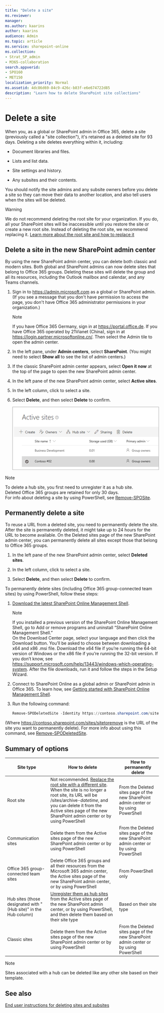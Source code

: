 ```yaml
---
title: "Delete a site"
ms.reviewer: 
manager: 
ms.author: kaarins
author: kaarins
audience: Admin
ms.topic: article
ms.service: sharepoint-online
ms.collection:  
- Strat_SP_admin
- M365-collaboration
search.appverid:
- SPO160
- MET150
localization_priority: Normal
ms.assetid: 4dc86d69-84c9-426c-b83f-e6e674722d85
description: "Learn how to delete SharePoint site collections"
---
```


# Delete a site

When you, as a global or SharePoint admin in Office 365, delete a site (previously called a "site collection"), it's retained as a deleted site for 93 days. Deleting a site deletes everything within it, including:
  
- Document libraries and files.
    
- Lists and list data.
    
- Site settings and history.
    
- Any subsites and their contents.
    
You should notify the site admins and any subsite owners before you delete a site so they can move their data to another location, and also tell users when the sites will be deleted. 

> [!WARNING]
> We do not recommend deleting the root site for your organization. If you do, all your SharePoint sites will be inaccessible until you restore the site or create a new root site. Instead of deleting the root site, we recommend replacing it. [Learn more about the root site and how to replace it](modern-root-site.md)

## Delete a site in the new SharePoint admin center

By using the new SharePoint admin center, you can delete both classic and modern sites. Both global and SharePoint admins can now delete sites that belong to Office 365 groups. Deleting these sites will delete the group and all its resources, including the Outlook mailbox and calendar, and any Teams channels.
  
1. Sign in to https://admin.microsoft.com as a global or SharePoint admin. (If you see a message that you don't have permission to access the page, you don't have Office 365 administrator permissions in your organization.)
    
    > [!NOTE]
    > If you have Office 365 Germany, sign in at https://portal.office.de. If you have Office 365 operated by 21Vianet (China), sign in at https://login.partner.microsoftonline.cn/. Then select the Admin tile to open the admin center.  
    
2. In the left pane, under **Admin centers**, select **SharePoint**. (You might need to select **Show all** to see the list of admin centers.) 

3. If the classic SharePoint admin center appears, select **Open it now** at the top of the page to open the new SharePoint admin center. 

4. In the left pane of the new SharePoint admin center, select **Active sites**.

5. In the left column, click to select a site.

6. Select **Delete**, and then select **Delete** to confirm.

    ![Deleting a site on the Active sites page](media/delete-site.png)

> [!NOTE]
> To delete a hub site, you first need to unregister it as a hub site. <br>Deleted Office 365 groups are retained for only 30 days.<br>For info about deleting a site by using PowerShell, see [Remove-SPOSite](/powershell/module/sharepoint-online/remove-sposite).
 
## Permanently delete a site

To reuse a URL from a deleted site, you need to permanently delete the site. After the site is permanently deleted, it might take up to 24 hours for the URL to become available. On the Deleted sites page of the new SharePoint admin center, you can permanently delete all sites except those that belong to Office 365 groups. 

1. In the left pane of the new SharePoint admin center, select **Deleted sites**.

2. In the left column, click to select a site.

3. Select **Delete**, and then select **Delete** to confirm.

To permanently delete sites (including Office 365 group-connected team sites) by using PowerShell, follow these steps:

1. [Download the latest SharePoint Online Management Shell](https://go.microsoft.com/fwlink/p/?LinkId=255251).

    > [!NOTE]
    > If you installed a previous version of the SharePoint Online Management Shell, go to Add or remove programs and uninstall “SharePoint Online Management Shell.” <br>On the Download Center page, select your language and then click the Download button. You’ll be asked to choose between downloading a x64 and x86 .msi file. Download the x64 file if you’re running the 64-bit version of Windows or the x86 file if you’re running the 32-bit version. If you don’t know, see https://support.microsoft.com/help/13443/windows-which-operating-system. After the file downloads, run it and follow the steps in the Setup Wizard. 

2. Connect to SharePoint Online as a global admin or SharePoint admin in Office 365. To learn how, see [Getting started with SharePoint Online Management Shell](/powershell/sharepoint/sharepoint-online/connect-sharepoint-online).
    
3. Run the following command:
    
      ```PowerShell
      Remove-SPODeletedSite -Identity https://contoso.sharepoint.com/sites/sitetoremove
      ```
 (Where https://contoso.sharepoint.com/sites/sitetoremove is the URL of the site you want to permanently delete). For more info about using this command, see [Remove-SPODeletedSite](/powershell/module/sharepoint-online/remove-spodeletedsite).

## Summary of options


|Site type  |How to delete  |How to permanently delete  |
|---------|---------|---------|
|Root site     |Not recommended. [Replace the root site with a different site](modern-root-site.md#swap-your-root-site). When the site is no longer a root site, its URL will be /sites/archive-*datetime*, and you can delete it from the Active sites page of the new SharePoint admin center or by using PowerShell       |  From the Deleted sites page of the new SharePoint admin center or by using PowerShell        |
|Communication sites   |       Delete them from the Active sites page of the new SharePoint admin center or by using PowerShell  |     From the Deleted sites page of the new SharePoint admin center or by using PowerShell    |
|Office 365 group-connected team sites    |    Delete Office 365 groups and all their resources from the Microsoft 365 admin center, the Active sites page of the new SharePoint admin center, or by using PowerShell     |     From PowerShell only    |
|Hub sites (those designated with "(Hub site)" in the Hub column)   |   [Unregister them as hub sites](remove-hub-site.md) from the Active sites page of the new SharePoint admin center, or by using PowerShell, and then delete them based on their site type      |     Based on their site type    |
|Classic sites    | Delete them from the Active sites page of the new SharePoint admin center or by using PowerShell  |     From the Deleted sites page of the new SharePoint admin center or by using PowerShell    |

> [!NOTE]
> Sites associated with a hub can be deleted like any other site based on their template. 


## See also
<a name="__toc323551190"> </a>

[End user instructions for deleting sites and subsites](https://support.office.com/article/bc37b743-0cef-475e-9a8c-8fc4d40179fb)

